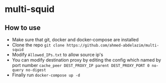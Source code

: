 # multi-squid
## How to use
- Make sure that git, docker and docker-compose are installed
- Clone the repo `git clone https://github.com/ahmed-abdelazim/multi-squid`
- Modify `Allowed_IPs.txt` to allow source ip's
- You can modify destination proxy by editing the config which named by port number
`cache_peer DEST_PROXY_IP parent DEST_PROXY_PORT 0 no-query no-digest`
- Finally run `docker-compose up -d`
